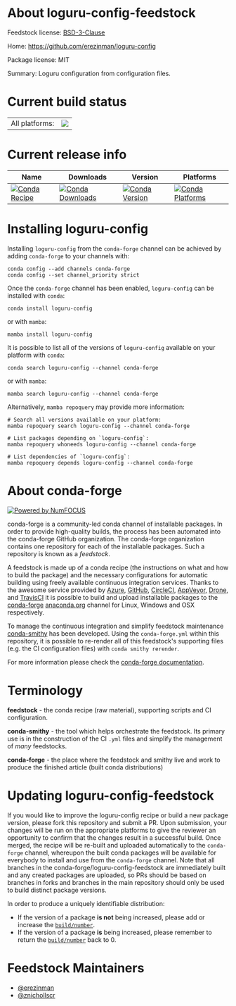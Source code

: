 About loguru-config-feedstock
=============================

Feedstock license: [BSD-3-Clause](https://github.com/conda-forge/loguru-config-feedstock/blob/main/LICENSE.txt)

Home: https://github.com/erezinman/loguru-config

Package license: MIT

Summary: Loguru configuration from configuration files.

Current build status
====================


<table><tr><td>All platforms:</td>
    <td>
      <a href="https://dev.azure.com/conda-forge/feedstock-builds/_build/latest?definitionId=23030&branchName=main">
        <img src="https://dev.azure.com/conda-forge/feedstock-builds/_apis/build/status/loguru-config-feedstock?branchName=main">
      </a>
    </td>
  </tr>
</table>

Current release info
====================

| Name | Downloads | Version | Platforms |
| --- | --- | --- | --- |
| [![Conda Recipe](https://img.shields.io/badge/recipe-loguru--config-green.svg)](https://anaconda.org/conda-forge/loguru-config) | [![Conda Downloads](https://img.shields.io/conda/dn/conda-forge/loguru-config.svg)](https://anaconda.org/conda-forge/loguru-config) | [![Conda Version](https://img.shields.io/conda/vn/conda-forge/loguru-config.svg)](https://anaconda.org/conda-forge/loguru-config) | [![Conda Platforms](https://img.shields.io/conda/pn/conda-forge/loguru-config.svg)](https://anaconda.org/conda-forge/loguru-config) |

Installing loguru-config
========================

Installing `loguru-config` from the `conda-forge` channel can be achieved by adding `conda-forge` to your channels with:

```
conda config --add channels conda-forge
conda config --set channel_priority strict
```

Once the `conda-forge` channel has been enabled, `loguru-config` can be installed with `conda`:

```
conda install loguru-config
```

or with `mamba`:

```
mamba install loguru-config
```

It is possible to list all of the versions of `loguru-config` available on your platform with `conda`:

```
conda search loguru-config --channel conda-forge
```

or with `mamba`:

```
mamba search loguru-config --channel conda-forge
```

Alternatively, `mamba repoquery` may provide more information:

```
# Search all versions available on your platform:
mamba repoquery search loguru-config --channel conda-forge

# List packages depending on `loguru-config`:
mamba repoquery whoneeds loguru-config --channel conda-forge

# List dependencies of `loguru-config`:
mamba repoquery depends loguru-config --channel conda-forge
```


About conda-forge
=================

[![Powered by
NumFOCUS](https://img.shields.io/badge/powered%20by-NumFOCUS-orange.svg?style=flat&colorA=E1523D&colorB=007D8A)](https://numfocus.org)

conda-forge is a community-led conda channel of installable packages.
In order to provide high-quality builds, the process has been automated into the
conda-forge GitHub organization. The conda-forge organization contains one repository
for each of the installable packages. Such a repository is known as a *feedstock*.

A feedstock is made up of a conda recipe (the instructions on what and how to build
the package) and the necessary configurations for automatic building using freely
available continuous integration services. Thanks to the awesome service provided by
[Azure](https://azure.microsoft.com/en-us/services/devops/), [GitHub](https://github.com/),
[CircleCI](https://circleci.com/), [AppVeyor](https://www.appveyor.com/),
[Drone](https://cloud.drone.io/welcome), and [TravisCI](https://travis-ci.com/)
it is possible to build and upload installable packages to the
[conda-forge](https://anaconda.org/conda-forge) [anaconda.org](https://anaconda.org/)
channel for Linux, Windows and OSX respectively.

To manage the continuous integration and simplify feedstock maintenance
[conda-smithy](https://github.com/conda-forge/conda-smithy) has been developed.
Using the ``conda-forge.yml`` within this repository, it is possible to re-render all of
this feedstock's supporting files (e.g. the CI configuration files) with ``conda smithy rerender``.

For more information please check the [conda-forge documentation](https://conda-forge.org/docs/).

Terminology
===========

**feedstock** - the conda recipe (raw material), supporting scripts and CI configuration.

**conda-smithy** - the tool which helps orchestrate the feedstock.
                   Its primary use is in the construction of the CI ``.yml`` files
                   and simplify the management of *many* feedstocks.

**conda-forge** - the place where the feedstock and smithy live and work to
                  produce the finished article (built conda distributions)


Updating loguru-config-feedstock
================================

If you would like to improve the loguru-config recipe or build a new
package version, please fork this repository and submit a PR. Upon submission,
your changes will be run on the appropriate platforms to give the reviewer an
opportunity to confirm that the changes result in a successful build. Once
merged, the recipe will be re-built and uploaded automatically to the
`conda-forge` channel, whereupon the built conda packages will be available for
everybody to install and use from the `conda-forge` channel.
Note that all branches in the conda-forge/loguru-config-feedstock are
immediately built and any created packages are uploaded, so PRs should be based
on branches in forks and branches in the main repository should only be used to
build distinct package versions.

In order to produce a uniquely identifiable distribution:
 * If the version of a package **is not** being increased, please add or increase
   the [``build/number``](https://docs.conda.io/projects/conda-build/en/latest/resources/define-metadata.html#build-number-and-string).
 * If the version of a package **is** being increased, please remember to return
   the [``build/number``](https://docs.conda.io/projects/conda-build/en/latest/resources/define-metadata.html#build-number-and-string)
   back to 0.

Feedstock Maintainers
=====================

* [@erezinman](https://github.com/erezinman/)
* [@znichollscr](https://github.com/znichollscr/)

